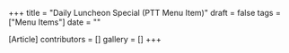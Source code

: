 +++
title = "Daily Luncheon Special (PTT Menu Item)"
draft = false
tags = ["Menu Items"]
date = ""

[Article]
contributors = []
gallery = []
+++